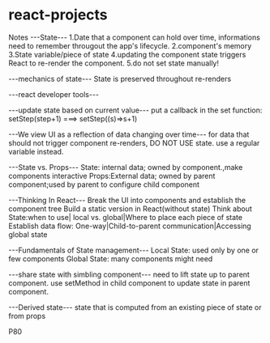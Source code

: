 # react-projects

Notes
---State---
1.Date that a component can hold over time, informations need to remember througout the app's lifecycle.
2.component's memory
3.State variable/piece of state
4.updating the component state triggers React to re-render the component.
5.do not set state manually!

---mechanics of state---
State is preserved throughout re-renders

---react developer tools---

---update state based on current value---
put a callback in the set function:
setStep(step+1) ===> setStep((s)=>s+1)

---We view UI as a reflection of data changing over time---
for data that should not trigger component re-renders, DO NOT USE state. use a regular variable instead.

---State vs. Props---
State: internal data; owned by component.,make components interactive
Props:External data; owned by parent component;used by parent to configure child component

---Thinking In React---
Break the UI into components and establish the component tree
Build a static version in React(without state)
Think about State:when to use| local vs. global|Where to place each piece of state
Establish data flow: One-way|Child-to-parent communication|Accessing global state

---Fundamentals of State management---
Local State:
used only by one or few components
Global State:
many components might need

---share state with simbling component---
need to lift state up to parent component.
use setMethod in child component to update state in parent component.

---Derived state---
state that is computed from an existing piece of state or from props

P80
